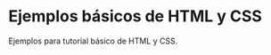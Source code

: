 Ejemplos básicos de HTML y CSS
=============================================

Ejemplos para tutorial básico de HTML y CSS. 
